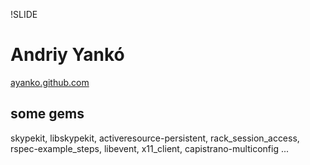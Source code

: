 !SLIDE
# Andriy Yank&#243;

[ayanko.github.com](http://ayanko.github.com)

## some gems

skypekit, libskypekit, activeresource-persistent, rack\_session\_access, rspec-example\_steps, libevent, x11_client, capistrano-multiconfig ...

